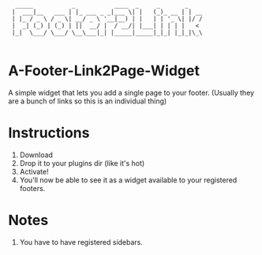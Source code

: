 ```
  _____           _           ____  _     _       _    
 |  ___|__   ___ | |_ ___ _ _|___ \| |   (_)_ __ | | __
 | |_ / _ \ / _ \| __/ _ \ '__|__) | |   | | '_ \| |/ /
 |  _| (_) | (_) | ||  __/ |  / __/| |___| | | | |   < 
 |_|  \___/ \___/ \__\___|_| |_____|_____|_|_| |_|_|\_\
                                                       
```
A-Footer-Link2Page-Widget
=========================

A simple widget that lets you add a single page to your footer.
(Usually they are a bunch of links so this is an individual thing)

Instructions
============
1. Download
2. Drop it to your plugins dir (like it's hot)
3. Activate!
4. You'll now be able to see it as a widget available to your registered footers.

Notes
======
1. You have to have registered sidebars.
